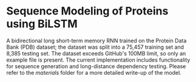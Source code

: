 # Sequence Modeling of Proteins using BiLSTM
A bidirectional long short-term memory RNN trained on the Protein Data Bank (PDB) dataset; the dataset was split into a 75,457 training set and 8,385 testing set. The dataset exceeds GitHub's 100MB limit, so only an example file is present. The current implementation includes functionality for sequence generation and long-distance dependency testing. Please refer to the <i>materials</i> folder for a more detailed write-up of the model. 
<br>
